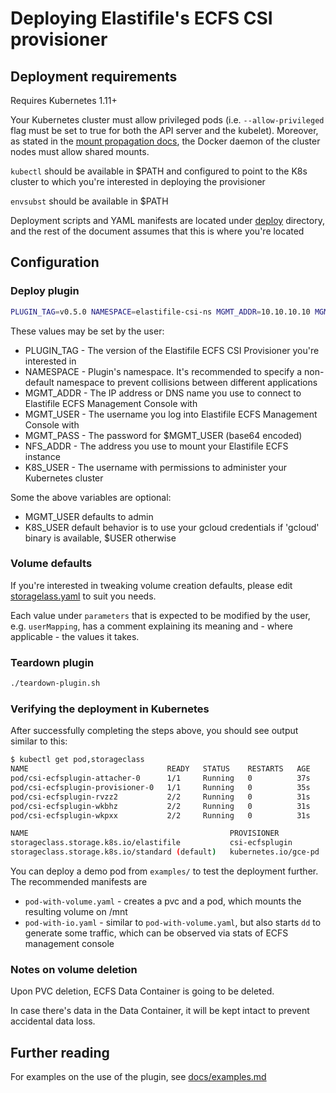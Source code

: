 # Deploying Elastifile's ECFS CSI provisioner

## Deployment requirements

Requires Kubernetes 1.11+

Your Kubernetes cluster must allow privileged pods (i.e. `--allow-privileged` flag must be set to true for both the API server and the kubelet). Moreover, as stated in the [mount propagation docs](https://kubernetes.io/docs/concepts/storage/volumes/#mount-propagation), the Docker daemon of the cluster nodes must allow shared mounts.

`kubectl` should be available in $PATH and configured to point to the K8s cluster to which you're interested in deploying the provisioner

`envsubst` should be available in $PATH

Deployment scripts and YAML manifests are located under [deploy](../deploy) directory, and the rest of the document assumes that this is where you're located

## Configuration

### Deploy plugin
```bash
PLUGIN_TAG=v0.5.0 NAMESPACE=elastifile-csi-ns MGMT_ADDR=10.10.10.10 MGMT_USER=admin MGMT_PASS=Y2hhbmdlbWU= NFS_ADDR=10.255.255.1 K8S_USER=user@example.com ./deploy-plugin.sh
```

These values may be set by the user:
* PLUGIN_TAG - The version of the Elastifile ECFS CSI Provisioner you're interested in
* NAMESPACE - Plugin's namespace. It's recommended to specify a non-default namespace to prevent collisions between different applications
* MGMT_ADDR - The IP address or DNS name you use to connect to Elastifile ECFS Management Console with
* MGMT_USER - The username you log into Elastifile ECFS Management Console with
* MGMT_PASS - The password for $MGMT_USER (base64 encoded)
* NFS_ADDR - The address you use to mount your Elastifile ECFS instance
* K8S_USER - The username with permissions to administer your Kubernetes cluster 

Some the above variables are optional:
* MGMT_USER defaults to admin
* K8S_USER default behavior is to use your gcloud credentials if 'gcloud' binary is available, $USER otherwise

### Volume defaults
If you're interested in tweaking volume creation defaults, please edit [storagelass.yaml](../deploy/storageclass.yaml) to suit you needs.

Each value under `parameters` that is expected to be modified by the user, e.g. `userMapping`, has a comment explaining its meaning and - where applicable - the values it takes.

### Teardown plugin
```bash
./teardown-plugin.sh
```

### Verifying the deployment in Kubernetes

After successfully completing the steps above, you should see output similar to this:
```bash
$ kubectl get pod,storageclass
NAME                               READY   STATUS    RESTARTS   AGE
pod/csi-ecfsplugin-attacher-0      1/1     Running   0          37s
pod/csi-ecfsplugin-provisioner-0   1/1     Running   0          35s
pod/csi-ecfsplugin-rvzz2           2/2     Running   0          31s
pod/csi-ecfsplugin-wkbhz           2/2     Running   0          31s
pod/csi-ecfsplugin-wkpxx           2/2     Running   0          31s

NAME                                             PROVISIONER            AGE
storageclass.storage.k8s.io/elastifile           csi-ecfsplugin         32s
storageclass.storage.k8s.io/standard (default)   kubernetes.io/gce-pd   3h
```

You can deploy a demo pod from `examples/` to test the deployment further.
The recommended manifests are
* `pod-with-volume.yaml` - creates a pvc and a pod, which mounts the resulting volume on /mnt
* `pod-with-io.yaml` - similar to `pod-with-volume.yaml`, but also starts `dd` to generate some traffic, which can be observed via stats of ECFS management console

### Notes on volume deletion

Upon PVC deletion, ECFS Data Container is going to be deleted.

In case there's data in the Data Container, it will be kept intact to prevent accidental data loss. 

## Further reading

For examples on the use of the plugin, see [docs/examples.md](../docs/examples.md)
